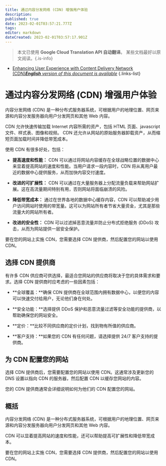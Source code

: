 ```yaml
---
title: 通过内容分发网络 (CDN) 增强用户体验
description: 
published: true
date: 2023-02-01T03:57:21.777Z
tags: 
editor: markdown
dateCreated: 2023-02-01T03:57:17.901Z
---
```


> 本文已使用 **Google Cloud Translation API 自动翻译**。
某些文档最好以原文阅读。{.is-info}

- [Enhancing User Experience with Content Delivery Network (CDN)***English** version of this document is available*](/en/Knowledge-base/Backend/enhancing-user-experience-with-content-delivery-network-cdn)
{.links-list}



# 通过内容分发网络 (CDN) 增强用户体验

内容分发网络 (CDN) 是一种分布式服务器系统，可根据用户的地理位置、网页来源和内容分发服务器向用户分发网页和其他 Web 内容。

CDN 允许快速传输加载 Internet 内容所需的资产，包括 HTML 页面、javascript 文件、样式表、图像和视频。 CDN 还允许从网站的原始服务器卸载资产，从而缩短页面加载时间并降低带宽成本。

使用 CDN 有很多好处，包括：

- **提高速度和性能：** CDN 可以通过将网站内容缓存在全球战略位置的数据中心来显着提高网站的速度和性能。当用户请求一段内容时，CDN 将从离用户最近的数据中心提供服务，从而加快内容交付速度。

- **改进的可扩展性：** CDN 可以通过在大量服务器上分配流量负载来帮助网站扩展。这在高流量期间特别有用，否则网站将面临崩溃的风险。

- **降低带宽成本：** 通过在世界各地的数据中心缓存内容，CDN 可以帮助减少用户访问网站时使用的带宽量。这可以为网站所有者节省大量资金，尤其是那些流量大的网站所有者。

- **改进的安全性：** CDN 可以过滤掉恶意流量并防止分布式拒绝服务 (DDoS) 攻击，从而为网站提供一层安全保护。

要在您的网站上实施 CDN，您需要选择 CDN 提供商，然后配置您的网站以使用 CDN。

## 选择 CDN 提供商

有许多 CDN 供应商可供选择，最适合您网站的供应商将取决于您的具体需求和要求。选择 CDN 提供商时应考虑的一些因素包括：

- **全球覆盖：**确保 CDN 提供商在全球范围内拥有数据中心，以便您的内容可以快速交付给用户，无论他们身在何处。

- **安全功能：**选择提供 DDoS 保护和恶意流量过滤等安全功能的提供商，以帮助确保您的网站安全。

- **定价：**比较不同供应商的定价计划，找到物有所值的供应商。

- **客户支持：**如果您的 CDN 有任何问题，请选择提供 24/7 客户支持的提供商。

## 为 CDN 配置您的网站

选择 CDN 提供商后，您需要配置您的网站以使用 CDN。这通常涉及更新您的 DNS 设置以指向 CDN 的服务器，然后配置 CDN 以缓存您网站的内容。

您的 CDN 提供商通常会详细说明如何为他们的 CDN 配置您的网站。

## 概括

内容分发网络 (CDN) 是一种分布式服务器系统，可根据用户的地理位置、网页来源和内容分发服务器向用户分发网页和其他 Web 内容。

CDN 可以显着提高网站的速度和性能，还可以帮助提高可扩展性和降低带宽成本。

要在您的网站上实施 CDN，您需要选择 CDN 提供商，然后配置您的网站以使用 CDN。